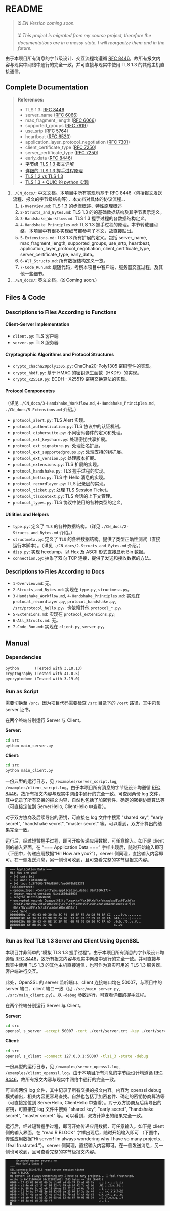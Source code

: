 # README

> ⏳ *EN Version coming soon.*
>
> ⏳ *This project is migrated from my course project, therefore the documentations are in a messy state. I will reorganize them and in the future.*

由于本项目所有消息的字节级设计、交互流程均遵循 [RFC 8446](https://tools.ietf.org/html/rfc8446)，故所有报文内容与现实中网络中通行的完全一致，并可直接与现实中使用 TLS 1.3 的其他主机直接通信。


## Complete Documentation

> **References:**
> - TLS 1.3: [RFC 8446](https://tools.ietf.org/html/rfc8446)
> - server_name ([RFC 6066](https://tools.ietf.org/html/rfc6066))
> - max_fragment_length ([RFC 6066](https://tools.ietf.org/html/rfc6066))
> - supported_groups ([RFC 7919](https://tools.ietf.org/html/rfc7919))
> - use_srtp ([RFC 5764](https://tools.ietf.org/html/rfc5764))
> - heartbeat ([RFC 6520](https://tools.ietf.org/html/rfc6520))
> - application_layer_protocol_negotiation ([RFC 7301](https://tools.ietf.org/html/rfc7301))
> - client_certificate_type ([RFC 7250](https://tools.ietf.org/html/rfc7250))
> - server_certificate_type ([RFC 7250](https://tools.ietf.org/html/rfc7250))
> - early_data ([RFC 8446](https://tools.ietf.org/html/rfc8446))
> - [字节级 TLS 1.3 报文详解](https://tls13.xargs.org/)
> - [详细的 TLS 1.3 握手过程原理](https://github.com/halfrost/Halfrost-Field/blob/master/contents/Protocol/TLS_1.3_Handshake_Protocol.md)
> - [TLS 1.2 vs TLS 1.3](https://www.biaodianfu.com/https-ssl-tls.html)
> - [TLS 1.3 + QUIC 的 python 实现](https://github.com/tex2e/mako-tls13)

1. `./CN_docs/`: 中文文档。本项目中所有实现均基于 RFC 8446（包括报文发送流程、报文的字节级结构等），本文档对具体的协议流程、、
   1. `1-Overview.md`: TLS 1.3 的步骤概述、特性原理概述
   2. `2-Structs_and_Bytes.md`: TLS 1.3 的的基础数据结构及其字节表示定义。
   3. `3-Handshake_Workflow.md`: TLS 1.3 握手过程的各数据结构定义。
   4. `4-Handshake_Principles.md`: TLS 1.3 握手过程的原理。本节转载自网络，本项目中有很多实现细节都参考了本文，故直接贴出。
   5. `5-Extensions.md`: TLS 1.3 所有扩展的定义。包括 server_name, max_fragment_length, supported_groups, use_srtp, heartbeat, application_layer_protocol_negotiation, client_certificate_type, server_certificate_type, early_data。
   6. `6-All_Structs.md`: 所有数据结构定义一览。
   7. `7-Code_Run.md`: 跟随代码，考察本项目中客户端、服务器交互过程，及其他一些细节。
2. `./EN_docs/`: 英文文档。(⏳ Coming soon.)




## Files & Code


### Descriptions to Files According to Functions

#### Client-Server Implementation

- `client.py`: TLS 客户端
- `server.py`: TLS 服务器

#### Cryptographic Algorithms and Protocol Structures


- `crypto_chacha20poly1305.py`: ChaCha20-Poly1305 密码套件的实现。
- `crypto_hkdf.py`: 基于 HMAC 的密钥派生函数（HKDF）的实现。
- `crypto_x25519.py`: ECDH - X25519 密钥交换算法的实现。

#### Protocol Componentss

（详见 `./CN_docs/3-Handshake_Workflow.md`, `4-Handshake_Principles.md`, `./CN_docs/5-Extensions.md` 介绍。）

- `protocol_alert.py`: TLS Alert 实现。
- `protocol_authentication.py`: TLS 协议中的认证机制。
- `protocol_ciphersuite.py`: 不同密码套件的定义和处理。
- `protocol_ext_keyshare.py`: 处理密钥共享扩展。
- `protocol_ext_signature.py`: 处理签名扩展。
- `protocol_ext_supportedgroups.py`: 处理支持的组扩展。
- `protocol_ext_version.py`: 处理版本扩展。
- `protocol_extensions.py`: TLS 扩展的实现。
- `protocol_handshake.py`: TLS 握手过程的实现。
- `protocol_hello.py`: TLS 中 Hello 消息的实现。
- `protocol_recordlayer.py`: TLS 记录层的实现。
- `protocol_ticket.py`: 处理 TLS Session Ticket。
- `protocol_tlscontext.py`: TLS 会话的上下文管理。
- `protocol_types.py`: TLS 协议中使用的各种类型的定义。

#### Utilities and Helpers

- `type.py`: 定义了 `TLS` 的各种数据结构。（详见 `./CN_docs/2-Structs_and_Bytes.md` 介绍。）
- `structmeta.py`: 定义了 `TLS` 的各种数据结构。提供了类型正确性测试（直接运行本脚本）。（详见 `./CN_docs/2-Structs_and_Bytes.md` 介绍。）
- `disp.py`: 实现 hexdump，以 Hex 及 ASCII 形式直接显示 Bin 数据。
- `connection.py`: 抽象了双向 TCP 连接，提供了发送和接收数据的方法。


### Descriptions to Files According to Docs

- `1-Overview.md`: 无。
- `2-Structs_and_Bytes.md`: 实现在 `type.py`, `structmeta.py`。
- `3-Handshake_Workflow.md`, `4-Handshake_Principles.md`: 实现在 `protocal_recordlayer.py`, `protocol_handshake.py`, `/src/protocol_hello.py`。也依赖其他 `protocol_*.py`。
- `5-Extensions.md`: 实现在 `protocol_extensions.py`。
- `6-All_Structs.md`: 无。
- `7-Code_Run.md`: 实现在 `client.py`, `server.py`。




## Manual

### Dependencies

```
python       (Tested with 3.10.13)
cryptography (Tested with 41.0.5)
pycryptodome (Tested with 3.19.0)
```


### Run as Script

需要切换至 `/src`，因为项目代码需要检查 `/src` 目录下的 `/cert` 路径，其中包含 server 证书。

在两个终端分别运行 Server 与 Client。

**Server:**

```bash
cd src
python main_server.py
```

**Client:**

```bash
cd src   
python main_client.py
```

一份典型的运行日志，见 `/examples/server_script.log`, `/examples/client_script.log`。由于本项目所有消息的字节级设计均遵循 [RFC 8446](https://tools.ietf.org/html/rfc8446)，故所有报文内容与现实中网络中通行的完全一致。可查阅两份 log 文件，其中记录了所有交换的报文内容，自然也包括了加密套件、确定的密钥协商算法等（可直接定位到 ServerHello, ClientHello 中查看）。

对于双方协商及后续导出的密钥，可直接在 log 文件中搜索 "shared key", "early secret", "handshake secret", "master secret" 等。可以看到，双方计算出的结果完全一致。

运行后，经过短暂握手过程，即可开始传递应用数据，可任意输入。如下是 client 侧的输入界面，在 “=== Application Data ===” 字样出现后，随时开始输入即可 （下图中，传递应用数据“Hi! How are you?”）。server 侧同理，直接输入内容即可。在一侧发送消息，另一侧也可收到，且可查看完整的字节级报文内容。

<img src="CN_docs/assets/截屏2023-11-13_21.09.30.png" style="zoom:75%;" />



### Run as Real TLS 1.3 Server and Client Using OpenSSL

本项目并非简单的“模拟 TLS 1.3 握手过程”。由于本项目所有消息的字节级设计均遵循 [RFC 8446](https://tools.ietf.org/html/rfc8446)，故所有报文内容与现实中网络中通行的完全一致。并可直接与现实中使用 TLS 1.3 的其他主机直接通信，也可作为真实可用的 TLS 1.3 服务器、客户端进行交互。

此处，OpenSSL 的 server 监听端口、client 连接端口均在 50007，与项目中的 server 端口、client 端口一致（见 `./src/main_server.py`, `./src/main_client.py`）。以 `-debug` 参数运行，可查看详细的握手过程。

在两个终端分别运行 Server 与 Client。

**Server:**

```bash
cd src
openssl s_server -accept 50007 -cert ./cert/server.crt -key ./cert/server.key -tls1_3 -state -debug
```

**Client:**

```bash
cd src   
openssl s_client -connect 127.0.0.1:50007 -tls1_3 -state -debug
```

一份典型的运行日志，见 `/examples/server_openssl.log`, `/examples/client_openssl.log`。由于本项目所有消息的字节级设计均遵循 [RFC 8446](https://tools.ietf.org/html/rfc8446)，故所有报文内容与现实中网络中通行的完全一致。

可查阅两份 log 文件，其中记录了所有交换的报文内容。内容为 openssl debug 模式输出，相关内容更容易查找。自然也包括了加密套件、确定的密钥协商算法等（可直接定位到 ServerHello, ClientHello 中查看）。对于双方协商及后续导出的密钥，可直接在 log 文件中搜索 "shared key", "early secret", "handshake secret", "master secret" 等。可以看到，双方计算出的结果完全一致。

运行后，经过短暂握手过程，即可开始传递应用数据，可任意输入。如下是 client 侧的输入界面，在 “read R BLOCK” 字样出现后，随时开始输入即可 （下图中，传递应用数据“Hi server! Im always wondering why I have so many projects... I feal frustrated.”）。server 侧同理，直接输入内容即可。在一侧发送消息，另一侧也可收到，且可查看完整的字节级报文内容。

<img src="CN_docs/assets/截屏2023-11-13_23.40.53.png" style="zoom:75%;" />